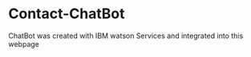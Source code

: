 # Contact-ChatBot

<p>ChatBot was created with IBM watson Services and integrated into this webpage</p>